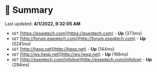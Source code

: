 # 📖 Summary
Last updated: **4/1/2022, 9:32:05 AM**

- `GET` [https://eseqtech.com](https://eseqtech.com) - **Up** (373ms)
- `GET` [http://forum.eseqtech.com](http://forum.eseqtech.com) - **Up** (5241ms)
- `GET` [http://hexp.net](http://hexp.net) - **Up** (144ms)
- `GET` [http://ws.hexp.net](http://ws.hexp.net) - **Up** (166ms)
- `GET` [http://eseqtech.com/infoline](http://eseqtech.com/infoline) - **Up** (294ms)
